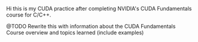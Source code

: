 Hi this is my CUDA practice after completing NVIDIA's CUDA Fundamentals course for C/C++.

@TODO Rewrite this with information about the CUDA Fundamentals Course overview and topics learned (include examples)
